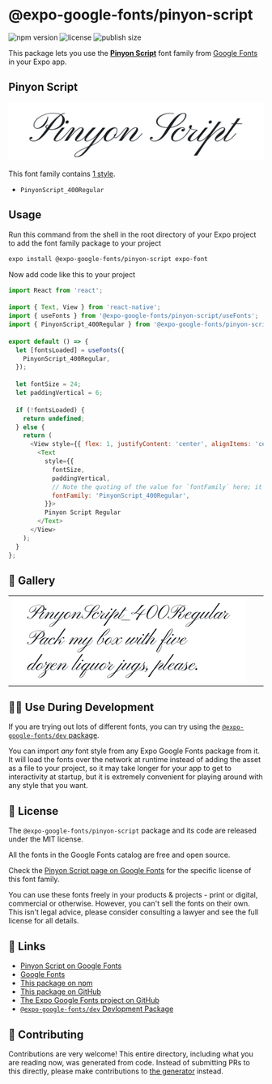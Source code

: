 # @expo-google-fonts/pinyon-script

![npm version](https://flat.badgen.net/npm/v/@expo-google-fonts/pinyon-script)
![license](https://flat.badgen.net/github/license/expo/google-fonts)
![publish size](https://flat.badgen.net/packagephobia/install/@expo-google-fonts/pinyon-script)

This package lets you use the [**Pinyon Script**](https://fonts.google.com/specimen/Pinyon+Script) font family from [Google Fonts](https://fonts.google.com/) in your Expo app.

## Pinyon Script

![Pinyon Script](./font-family.png)

This font family contains [1 style](#-gallery).

- `PinyonScript_400Regular`

## Usage

Run this command from the shell in the root directory of your Expo project to add the font family package to your project
```sh
expo install @expo-google-fonts/pinyon-script expo-font
```

Now add code like this to your project
```js
import React from 'react';

import { Text, View } from 'react-native';
import { useFonts } from '@expo-google-fonts/pinyon-script/useFonts';
import { PinyonScript_400Regular } from '@expo-google-fonts/pinyon-script/400Regular';

export default () => {
  let [fontsLoaded] = useFonts({
    PinyonScript_400Regular,
  });

  let fontSize = 24;
  let paddingVertical = 6;

  if (!fontsLoaded) {
    return undefined;
  } else {
    return (
      <View style={{ flex: 1, justifyContent: 'center', alignItems: 'center' }}>
        <Text
          style={{
            fontSize,
            paddingVertical,
            // Note the quoting of the value for `fontFamily` here; it expects a string!
            fontFamily: 'PinyonScript_400Regular',
          }}>
          Pinyon Script Regular
        </Text>
      </View>
    );
  }
};

```

## 🔡 Gallery


||||
|-|-|-|
|![PinyonScript_400Regular](.//400Regular/PinyonScript_400Regular.ttf.png)||||


## 👩‍💻 Use During Development

If you are trying out lots of different fonts, you can try using the [`@expo-google-fonts/dev` package](https://github.com/expo/google-fonts/tree/master/font-packages/dev#readme).

You can import *any* font style from any Expo Google Fonts package from it. It will load the fonts
over the network at runtime instead of adding the asset as a file to your project, so it may take longer
for your app to get to interactivity at startup, but it is extremely convenient
for playing around with any style that you want.

## 📖 License

The `@expo-google-fonts/pinyon-script` package and its code are released under the MIT license.

All the fonts in the Google Fonts catalog are free and open source.

Check the [Pinyon Script page on Google Fonts](https://fonts.google.com/specimen/Pinyon+Script) for the specific license of this font family.

You can use these fonts freely in your products & projects - print or digital, commercial or otherwise. However, you can't sell the fonts on their own. This isn't legal advice, please consider consulting a lawyer and see the full license for all details.

## 🔗 Links

- [Pinyon Script on Google Fonts](https://fonts.google.com/specimen/Pinyon+Script)
- [Google Fonts](https://fonts.google.com/)
- [This package on npm](https://www.npmjs.com/package/@expo-google-fonts/pinyon-script)
- [This package on GitHub](https://github.com/expo/google-fonts/tree/master/font-packages/pinyon-script)
- [The Expo Google Fonts project on GitHub](https://github.com/expo/google-fonts)
- [`@expo-google-fonts/dev` Devlopment Package](https://github.com/expo/google-fonts/tree/master/font-packages/dev)

## 🤝 Contributing

Contributions are very welcome! This entire directory, including what you are reading now, was generated from code. Instead of submitting PRs to this directly, please make contributions to [the generator](https://github.com/expo/google-fonts/tree/master/packages/generator) instead.
